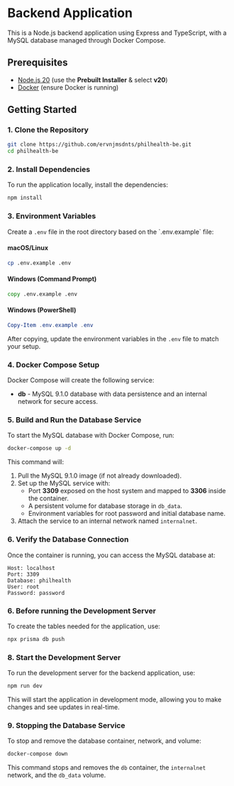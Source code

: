 # Backend Application

This is a Node.js backend application using Express and TypeScript, with a MySQL database managed through Docker Compose.

## Prerequisites

- [Node.js 20](https://nodejs.org/en/download/) (use the **Prebuilt Installer** & select **v20**)
- [Docker](https://docs.docker.com/get-docker/) (ensure Docker is running)

## Getting Started

### 1. Clone the Repository

```bash
git clone https://github.com/ervnjmsdnts/philhealth-be.git
cd philhealth-be
```

### 2. Install Dependencies

To run the application locally, install the dependencies:

```bash
npm install
```

### 3. Environment Variables

Create a `.env` file in the root directory based on the \`.env.example\` file:

#### macOS/Linux

```bash
cp .env.example .env
```

#### Windows (Command Prompt)

```cmd
copy .env.example .env
```

#### Windows (PowerShell)

```powershell
Copy-Item .env.example .env
```

After copying, update the environment variables in the `.env` file to match your setup.

### 4. Docker Compose Setup

Docker Compose will create the following service:

- **db** - MySQL 9.1.0 database with data persistence and an internal network for secure access.

### 5. Build and Run the Database Service

To start the MySQL database with Docker Compose, run:

```bash
docker-compose up -d
```

This command will:

1. Pull the MySQL 9.1.0 image (if not already downloaded).
2. Set up the MySQL service with:
   - Port **3309** exposed on the host system and mapped to **3306** inside the container.
   - A persistent volume for database storage in `db_data`.
   - Environment variables for root password and initial database name.
3. Attach the service to an internal network named `internalnet`.

### 6. Verify the Database Connection

Once the container is running, you can access the MySQL database at:

```
Host: localhost
Port: 3309
Database: philhealth
User: root
Password: password
```

### 6. Before running the Development Server

To create the tables needed for the application, use:

```bash
npx prisma db push
```

### 8. Start the Development Server

To run the development server for the backend application, use:

```bash
npm run dev
```

This will start the application in development mode, allowing you to make changes and see updates in real-time.

### 9. Stopping the Database Service

To stop and remove the database container, network, and volume:

```bash
docker-compose down
```

This command stops and removes the `db` container, the `internalnet` network, and the `db_data` volume.
